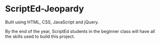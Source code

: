 # ScriptEd-Jeopardy

Built using HTML, CSS, JavaScript and jQuery.

By the end of the year, ScriptEd students in the beginner class will have all the skills used to build this project.
